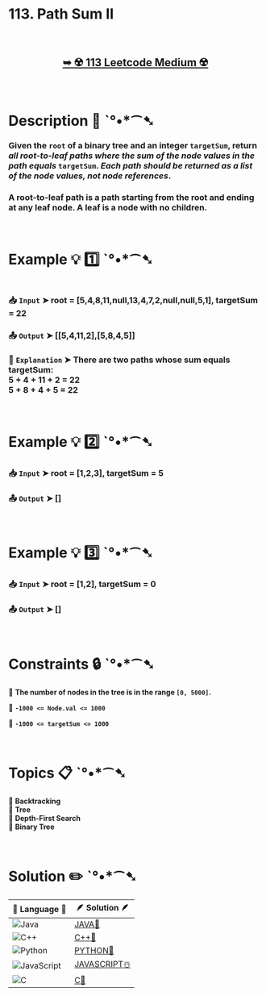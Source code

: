# 113. Path Sum II

</br>

<h2 align="center"> 

<a href="https://leetcode.com/problems/path-sum-ii/description/"><strong>➥ ☢️ 113 Leetcode Medium ☢️ </strong></a>
</h2>

</br>

# Description 📜 ˋ°•*⁀➷

### Given the `root` of a binary tree and an integer `targetSum`, return *all root-to-leaf paths where the sum of the node values in the path equals* `targetSum`. *Each path should be returned as a list of the node values, not node references*.

### A root-to-leaf path is a path starting from the root and ending at any leaf node. A leaf is a node with no children.

</br>

# Example 💡 1️⃣ ˋ°•*⁀➷

<img src="" width="" height=""/>

  ### 📥 `Input`  ➤ root = [5,4,8,11,null,13,4,7,2,null,null,5,1], targetSum = 22

  ### 📤 `Output`  ➤ [[5,4,11,2],[5,8,4,5]]

  ### 🔦 `Explanation`  ➤ There are two paths whose sum equals targetSum:</br> 5 + 4 + 11 + 2 = 22</br> 5 + 8 + 4 + 5 = 22

</br>

# Example 💡 2️⃣ ˋ°•*⁀➷

  ### 📥 `Input` ➤ root = [1,2,3], targetSum = 5

  ### 📤 `Output`  ➤ []

</br>

# Example 💡 3️⃣ ˋ°•*⁀➷

  ### 📥 `Input` ➤  root = [1,2], targetSum = 0

  ### 📤 `Output`  ➤ []

</br>

# Constraints 🔒 ˋ°•*⁀➷

🔹 **The number of nodes in the tree is in the range `[0, 5000]`.** </br>

🔹 **`-1000 <= Node.val <= 1000`** </br>

🔹 **`-1000 <= targetSum <= 1000`** </br>

</br>

# Topics 📋 ˋ°•*⁀➷

🔸 **Backtracking**  </br>
🔸 **Tree**  </br>
🔸 **Depth-First Search**  </br>
🔸 **Binary Tree**  </br>

</br>

# Solution ✏️ ˋ°•*⁀➷

| 📒 Language 📒  | 🪶 Solution 🪶 |
| ------------- | ------------- |
|  ![Java](https://img.shields.io/badge/java-%23ED8B00.svg?style=for-the-badge&logo=openjdk&logoColor=white)  | [JAVA🍁]() |
|  ![C++](https://img.shields.io/badge/c++-%2300599C.svg?style=for-the-badge&logo=c%2B%2B&logoColor=white)  | [C++🎲]()  |
|  ![Python](https://img.shields.io/badge/python-3670A0?style=for-the-badge&logo=python&logoColor=ffdd54)    | [PYTHON🍰]() |
| ![JavaScript](https://img.shields.io/badge/javascript-%23323330.svg?style=for-the-badge&logo=javascript&logoColor=%23F7DF1E)   | [JAVASCRIPT☃️]() |
|   ![C](https://img.shields.io/badge/c-%2300599C.svg?style=for-the-badge&logo=c&logoColor=white)   | [C💖]()  |
